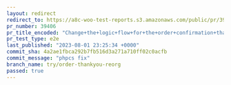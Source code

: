 ```yaml
---
layout: redirect
redirect_to: https://a8c-woo-test-reports.s3.amazonaws.com/public/pr/39406/e2e/index.html
pr_number: 39406
pr_title_encoded: "Change+the+logic+flow+for+the+order+confirmation+thankyou+screen"
pr_test_type: e2e
last_published: "2023-08-01 23:25:34 +0000"
commit_sha: 4a2ae1fbca292b7fb516d3a271a710ff02c0acfb
commit_message: "phpcs fix"
branch_name: try/order-thankyou-reorg
passed: true
---
```

